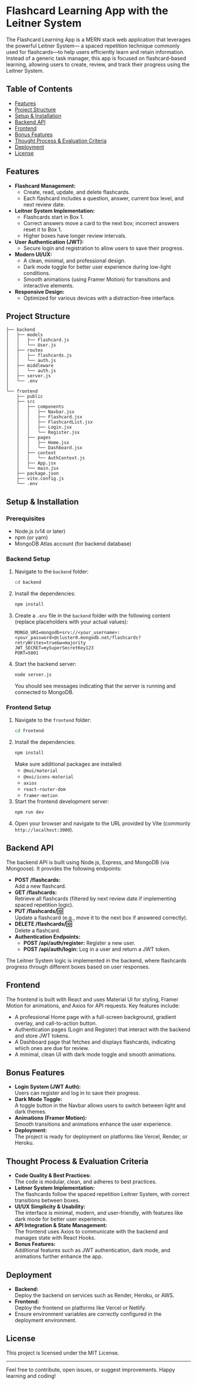 # Flashcard Learning App with the Leitner System

The Flashcard Learning App is a MERN stack web application that leverages the powerful Leitner System— a spaced repetition technique commonly used for flashcards—to help users efficiently learn and retain information. Instead of a generic task manager, this app is focused on flashcard-based learning, allowing users to create, review, and track their progress using the Leitner System.

## Table of Contents
- [Features](#features)
- [Project Structure](#project-structure)
- [Setup & Installation](#setup--installation)
- [Backend API](#backend-api)
- [Frontend](#frontend)
- [Bonus Features](#bonus-features)
- [Thought Process & Evaluation Criteria](#thought-process--evaluation-criteria)
- [Deployment](#deployment)
- [License](#license)

## Features
- **Flashcard Management:**  
  - Create, read, update, and delete flashcards.
  - Each flashcard includes a question, answer, current box level, and next review date.
- **Leitner System Implementation:**  
  - Flashcards start in Box 1.
  - Correct answers move a card to the next box; incorrect answers reset it to Box 1.
  - Higher boxes have longer review intervals.
- **User Authentication (JWT):**  
  - Secure login and registration to allow users to save their progress.
- **Modern UI/UX:**  
  - A clean, minimal, and professional design.
  - Dark mode toggle for better user experience during low-light conditions.
  - Smooth animations (using Framer Motion) for transitions and interactive elements.
- **Responsive Design:**  
  - Optimized for various devices with a distraction-free interface.

## Project Structure

```
├── backend
│   ├── models
│   │   ├── Flashcard.js
│   │   └── User.js
│   ├── routes
│   │   ├── flashcards.js
│   │   └── auth.js
│   ├── middleware
│   │   └── auth.js
│   ├── server.js
│   └── .env
│
└── frontend
    ├── public
    ├── src
    │   ├── components
    │   │   ├── Navbar.jsx
    │   │   ├── Flashcard.jsx
    │   │   ├── FlashcardList.jsx
    │   │   ├── Login.jsx
    │   │   └── Register.jsx
    │   ├── pages
    │   │   ├── Home.jsx
    │   │   └── Dashboard.jsx
    │   ├── context
    │   │   └── AuthContext.js
    │   ├── App.jsx
    │   └── main.jsx
    ├── package.json
    ├── vite.config.js
    └── .env
```

## Setup & Installation

### Prerequisites
- Node.js (v14 or later)
- npm (or yarn)
- MongoDB Atlas account (for backend database)

### Backend Setup
1. Navigate to the `backend` folder:
   ```bash
   cd backend
   ```
2. Install the dependencies:
   ```bash
   npm install
   ```
3. Create a `.env` file in the `backend` folder with the following content (replace placeholders with your actual values):
   ```
   MONGO_URI=mongodb+srv://<your_username>:<your_password>@cluster0.mongodb.net/flashcards?retryWrites=true&w=majority
   JWT_SECRET=mySuperSecretKey123
   PORT=5001
   ```
4. Start the backend server:
   ```bash
   node server.js
   ```
   You should see messages indicating that the server is running and connected to MongoDB.

### Frontend Setup
1. Navigate to the `frontend` folder:
   ```bash
   cd frontend
   ```
2. Install the dependencies:
   ```bash
   npm install
   ```
   Make sure additional packages are installed:
   - `@mui/material`
   - `@mui/icons-material`
   - `axios`
   - `react-router-dom`
   - `framer-motion`
3. Start the frontend development server:
   ```bash
   npm run dev
   ```
4. Open your browser and navigate to the URL provided by Vite (commonly `http://localhost:3000`).

## Backend API

The backend API is built using Node.js, Express, and MongoDB (via Mongoose). It provides the following endpoints:

- **POST /flashcards:**  
  Add a new flashcard.
- **GET /flashcards:**  
  Retrieve all flashcards (filtered by next review date if implementing spaced repetition logic).
- **PUT /flashcards/:id:**  
  Update a flashcard (e.g., move it to the next box if answered correctly).
- **DELETE /flashcards/:id:**  
  Delete a flashcard.
- **Authentication Endpoints:**
  - **POST /api/auth/register:** Register a new user.
  - **POST /api/auth/login:** Log in a user and return a JWT token.

The Leitner System logic is implemented in the backend, where flashcards progress through different boxes based on user responses.

## Frontend

The frontend is built with React and uses Material UI for styling, Framer Motion for animations, and Axios for API requests. Key features include:

- A professional Home page with a full-screen background, gradient overlay, and call-to-action button.
- Authentication pages (Login and Register) that interact with the backend and store JWT tokens.
- A Dashboard page that fetches and displays flashcards, indicating which ones are due for review.
- A minimal, clean UI with dark mode toggle and smooth animations.

## Bonus Features

- **Login System (JWT Auth):**  
  Users can register and log in to save their progress.
- **Dark Mode Toggle:**  
  A toggle button in the Navbar allows users to switch between light and dark themes.
- **Animations (Framer Motion):**  
  Smooth transitions and animations enhance the user experience.
- **Deployment:**  
  The project is ready for deployment on platforms like Vercel, Render, or Heroku.

## Thought Process & Evaluation Criteria

- **Code Quality & Best Practices:**  
  The code is modular, clean, and adheres to best practices.
- **Leitner System Implementation:**  
  The flashcards follow the spaced repetition Leitner System, with correct transitions between boxes.
- **UI/UX Simplicity & Usability:**  
  The interface is minimal, modern, and user-friendly, with features like dark mode for better user experience.
- **API Integration & State Management:**  
  The frontend uses Axios to communicate with the backend and manages state with React Hooks.
- **Bonus Features:**  
  Additional features such as JWT authentication, dark mode, and animations further enhance the app.

## Deployment

- **Backend:**  
  Deploy the backend on services such as Render, Heroku, or AWS.
- **Frontend:**  
  Deploy the frontend on platforms like Vercel or Netlify.
- Ensure environment variables are correctly configured in the deployment environment.

## License

This project is licensed under the MIT License.

---

Feel free to contribute, open issues, or suggest improvements. Happy learning and coding!
```
